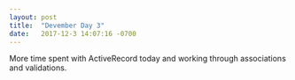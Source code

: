 ```yaml
---
layout: post
title:  "Devember Day 3"
date:   2017-12-3 14:07:16 -0700
---
```


More time spent with ActiveRecord today and working through associations and validations.